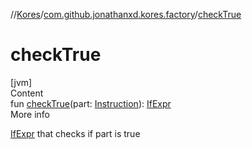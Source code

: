 //[Kores](../index.md)/[com.github.jonathanxd.kores.factory](index.md)/[checkTrue](check-true.md)



# checkTrue  
[jvm]  
Content  
fun [checkTrue](check-true.md)(part: [Instruction](../com.github.jonathanxd.kores/-instruction/index.md)): [IfExpr](../com.github.jonathanxd.kores.base/-if-expr/index.md)  
More info  


[IfExpr](../com.github.jonathanxd.kores.base/-if-expr/index.md) that checks if part is true

  



